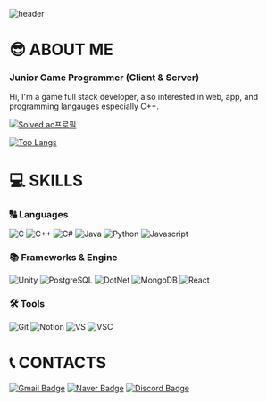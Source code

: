 ![header](https://capsule-render.vercel.app/api?type=waving&theme=tokyonight&height=200&section=header&text=Welcome%20To%20Ranccat's%20Home&fontSize=50&fontAlignY=80)


# 😎 ABOUT ME

### Junior Game Programmer (Client & Server)

Hi, I'm a game full stack developer, also interested in web, app, and programming langauges especially C++.

[![Solved.ac프로필](http://mazassumnida.wtf/api/v2/generate_badge?boj=wogurjo98)](https://solved.ac/wogurjo98)

[![Top Langs](https://github-readme-stats.vercel.app/api/top-langs/?username=ranccat&hide=html,css&layout=donut&theme=nord&hide_border=true)](https://github.com/anuraghazra/github-readme-stats)

# 💻 SKILLS
### 🔠 Languages
![C](https://img.shields.io/badge/C-00599C?style=for-the-badge&logo=c&logoColor=white)
![C++](https://img.shields.io/badge/C%2B%2B-00599C?style=for-the-badge&logo=c%2B%2B&logoColor=white)
![C#](https://img.shields.io/badge/C%23-239120?style=for-the-badge&logo=c-sharp&logoColor=white)
![Java](https://img.shields.io/badge/Java-ED8B00?style=for-the-badge&logo=openjdk&logoColor=white)
![Python](https://img.shields.io/badge/Python-14354C?style=for-the-badge&logo=python&logoColor=white)
![Javascript](https://img.shields.io/badge/javascript-F7DF1E?style=for-the-badge&logo=javascript&logoColor=white)

### 📚 Frameworks & Engine
![Unity](https://img.shields.io/badge/Unity-100000?style=for-the-badge&logo=unity&logoColor=white)
![PostgreSQL](https://img.shields.io/badge/PostgreSQL-316192?style=for-the-badge&logo=postgresql&logoColor=white)
![DotNet](https://img.shields.io/badge/dotnet-512BD4?style=for-the-badge&logo=dotnet&logoColor=white)
![MongoDB](https://img.shields.io/badge/mongodb-47A248?style=for-the-badge&logo=mongodb&logoColor=white)
![React](https://img.shields.io/badge/react-61DAFB?style=for-the-badge&logo=react&logoColor=white)

### 🛠️ Tools
![Git](https://img.shields.io/badge/GIT-E44C30?style=for-the-badge&logo=git&logoColor=white)
![Notion](https://img.shields.io/badge/Notion-000000?style=for-the-badge&logo=notion&logoColor=white)
![VS](https://img.shields.io/badge/Visual_Studio-5C2D91?style=for-the-badge&logo=visual%20studio&logoColor=white)
![VSC](https://img.shields.io/badge/Visual_Studio_Code-0078D4?style=for-the-badge&logo=visual%20studio%20code&logoColor=white)


# 📞 CONTACTS
[![Gmail Badge](https://img.shields.io/badge/Gmail-EA4335?style=flat-square&logo=Gmail&logoColor=white&link=mailto:wogurjo98@gmail.com)](mailto:wogurjo98@gmail.com)
[![Naver Badge](https://img.shields.io/badge/Naver-03C75A?style=flat-square&logo=Naver&logoColor=white&link=mailto:jaejho511@naver.com)](mailto:jaejho511@naver.com)
[![Discord Badge](https://img.shields.io/badge/Discord-5865F2?style=for-the-badge&logo=Discord&logoColor=white&link=https://discord.com/users/madpororo)](https://discord.com/users/madpororo)

